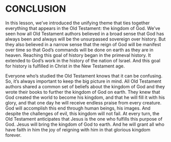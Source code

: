 # CONCLUSION

In this lesson, we’ve introduced the unifying theme that ties together everything that appears in the Old Testament: the kingdom of God. We’ve seen how all Old Testament authors believed in a broad sense that God has always been and always will be the unsurpassed sovereign over history. But they also believed in a narrow sense that the reign of God will be manifest over time so that God’s commands will be done on earth as they are in heaven. Reaching this goal of history began in the primeval history. It extended to God’s work in the history of the nation of Israel. And this goal for history is fulfilled in Christ in the New Testament age.

Everyone who’s studied the Old Testament knows that it can be confusing. So, it’s always important to keep the big picture in mind. All Old Testament authors shared a common set of beliefs about the kingdom of God and they wrote their books to further the kingdom of God on earth. They knew that God created the world to become his kingdom, and that he will fill it with his glory, and that one day he will receive endless praise from every creature. God will accomplish this end through human beings, his images. And despite the challenges of evil, this kingdom will not fail. At every turn, the Old Testament anticipates that Jesus is the one who fulfills this purpose of God. Jesus will bring the kingdom of God to earth. And he will grant all who have faith in him the joy of reigning with him in that glorious kingdom forever.
